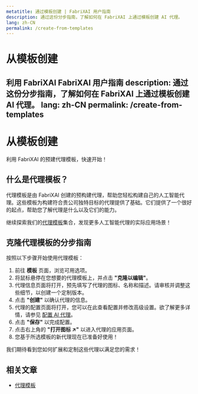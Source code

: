 ```yaml
---
metatitle: 通过模板创建 | FabriXAI 用户指南
description: 通过这份分步指南，了解如何在 FabriXAI 上通过模板创建 AI 代理。
lang: zh-CN
permalink: /create-from-templates
---
```


# 从模板创建

利用 FabriXAI FabriXAI 用户指南
description: 通过这份分步指南，了解如何在 FabriXAI 上通过模板创建 AI 代理。
lang: zh-CN
permalink: /create-from-templates
---

# 从模板创建

利用 FabriXAI 的预建代理模板，快速开始！

## 什么是代理模板？

代理模板是由 FabriXAI 创建的预构建代理，帮助您轻松构建自己的人工智能代理。这些模板为构建符合贵公司独特目标的代理提供了基础。它们提供了一个很好的起点，帮助您了解代理是什么以及它们的能力。

继续探索我们的[代理模板](/zh-cn/agent-templates/)集合，发现更多人工智能代理的实际应用场景！

## 克隆代理模板的分步指南

按照以下步骤开始使用代理模板：

1. 前往 **模板** 页面，浏览可用选项。
2. 将鼠标悬停在您想要的代理模板上，并点击 **"克隆以编辑"**。
3. 代理信息页面将打开，预先填写了代理的图标、名称和描述。请审核并调整这些细节，以创建一个定制版本。
4. 点击 **"创建"** 以确认代理的信息。
5. 代理的配置页面将打开，您可以在此查看配置并修改高级设置。欲了解更多详情，请参见 [配置 AI 代理](/en-us/configure-ai-agent/)。
6. 点击 **"保存"** 以完成配置。
7. 点击右上角的 **"打开图标 ↗"** 以进入代理的应用页面。
8. 您基于所选模板的新代理现在已准备好使用！

我们期待看到您如何扩展和定制这些代理以满足您的需求！

## 相关文章
- [代理模板](/zh-cn/agent-templates/)
